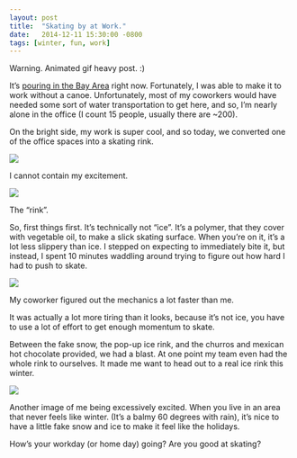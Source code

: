 ```yaml
---
layout: post
title:  "Skating by at Work."
date:   2014-12-11 15:30:00 -0800
tags: [winter, fun, work]
---
```


Warning. Animated gif heavy post. :)

It’s [pouring in the Bay Area](http://sanfrancisco.cbslocal.com/2014/12/11/bayareastorm-best-social-media-posts-capture-rain-wind-and-flooding/) right now. Fortunately, I was able to make it to work without a canoe. Unfortunately, most of my coworkers would have needed some sort of water transportation to get here, and so, I’m nearly alone in the office (I count 15 people, usually there are ~200). 

On the bright side, my work is super cool, and so today, we converted one of the office spaces into a skating rink. 

![](https://lh4.googleusercontent.com/-74mQhc9RIkY/VIojEOpknFI/AAAAAAAAQVY/t1EQkJkMyg0/w202-h358-no/skategif.gif)

I cannot contain my excitement. 

![](https://lh5.googleusercontent.com/-7YWJeohmnqw/VIoZ-EaH_zI/AAAAAAAAQUw/VJxC-hCzdwU/w1033-h775-no/IMG_5122.JPG)

The “rink”.

So, first things first. It’s technically not “ice”. It’s a polymer, that they cover with vegetable oil, to make a slick skating surface. When you’re on it, it’s a lot less slippery than ice. I stepped on expecting to immediately bite it, but instead, I spent 10 minutes waddling around trying to figure out how hard I had to push to skate. 

![](https://lh6.googleusercontent.com/-m93QyKE7PAU/VIolvZgq5HI/AAAAAAAAQVs/pM2_DI11qUQ/w359-h202-no/skating2.gif)

My coworker figured out the mechanics a lot faster than me. 

It was actually a lot more tiring than it looks, because it’s not ice, you have to use a lot of effort to get enough momentum to skate. 

Between the fake snow, the pop-up ice rink, and the churros and mexican hot chocolate provided, we had a blast. At one point my team even had the whole rink to ourselves. It made me want to head out to a real ice rink this winter.

![](https://lh6.googleusercontent.com/g23oRQyY1tqctjRYnAwO-Na2mTJ9mZ-zVE9BxndYFoO0=w915-h1220-no)

Another image of me being excessively excited. When you live in an area that never feels like winter. (It’s a balmy 60 degrees with rain), it’s nice to have a little fake snow and ice to make it feel like the holidays. 

How’s your workday (or home day) going? Are you good at skating? 

